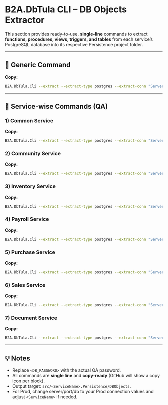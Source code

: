 # B2A.DbTula CLI – DB Objects Extractor

This section provides ready-to-use, **single-line** commands to extract **functions, procedures, views, triggers, and tables** from each service’s PostgreSQL database into its respective Persistence project folder.

---

## 🔹 Generic Command

**Copy:**

```sh
B2A.DbTula.Cli --extract --extract-type postgres --extract-conn "Server=db.qa.dhanman.com;Port=5432;Database=<DB_NAME>;User Id=dhanmanqa;Password=<DB_PASSWORD>;" --objects functions,procedures,views,triggers,tables --outputDir "src/<ServiceName>.Persistence/DBObjects" --overwrite
```

---

## 🔹 Service-wise Commands (QA)

### 1) Common Service

**Copy:**

```sh
B2A.DbTula.Cli --extract --extract-type postgres --extract-conn "Server=db.qa.dhanman.com;Port=5432;Database=qa-dhanman-common;User Id=dhanmanqa;Password=<DB_PASSWORD>;" --objects functions,procedures,views,triggers,tables --outputDir "src/Dhanman.Common.Persistence/DBObjects" --overwrite
```

### 2) Community Service

**Copy:**

```sh
B2A.DbTula.Cli --extract --extract-type postgres --extract-conn "Server=db.qa.dhanman.com;Port=5432;Database=qa-dhanman-community;User Id=dhanmanqa;Password=<DB_PASSWORD>;" --objects functions,procedures,views,triggers,tables --outputDir "src/Dhanman.Community.Persistence/DBObjects" --overwrite
```

### 3) Inventory Service

**Copy:**

```sh
B2A.DbTula.Cli --extract --extract-type postgres --extract-conn "Server=db.qa.dhanman.com;Port=5432;Database=qa-dhanman-inventory;User Id=dhanmanqa;Password=<DB_PASSWORD>;" --objects functions,procedures,views,triggers,tables --outputDir "src/Dhanman.Inventory.Persistence/DBObjects" --overwrite
```

### 4) Payroll Service

**Copy:**

```sh
B2A.DbTula.Cli --extract --extract-type postgres --extract-conn "Server=db.qa.dhanman.com;Port=5432;Database=qa-dhanman-payroll;User Id=dhanmanqa;Password=<DB_PASSWORD>;" --objects functions,procedures,views,triggers,tables --outputDir "src/Dhanman.Payroll.Persistence/DBObjects" --overwrite
```

### 5) Purchase Service

**Copy:**

```sh
B2A.DbTula.Cli --extract --extract-type postgres --extract-conn "Server=db.qa.dhanman.com;Port=5432;Database=qa-dhanman-purchase;User Id=dhanmanqa;Password=<DB_PASSWORD>;" --objects functions,procedures,views,triggers,tables --outputDir "src/Dhanman.Purchase.Persistence/DBObjects" --overwrite
```

### 6) Sales Service

**Copy:**

```sh
B2A.DbTula.Cli --extract --extract-type postgres --extract-conn "Server=db.qa.dhanman.com;Port=5432;Database=qa-dhanman-sales;User Id=dhanmanqa;Password=<DB_PASSWORD>;" --objects functions,procedures,views,triggers,tables --outputDir "src/Dhanman.Sales.Persistence/DBObjects" --overwrite
```

### 7) Document Service

**Copy:**

```sh
B2A.DbTula.Cli --extract --extract-type postgres --extract-conn "Server=db.qa.dhanman.com;Port=5432;Database=qa-dhanman-document;User Id=dhanmanqa;Password=<DB_PASSWORD>;" --objects functions,procedures,views,triggers,tables --outputDir "src/Dhanman.Document.Persistence/DBObjects" --overwrite
```

---

## 💡 Notes

- Replace `<DB_PASSWORD>` with the actual QA password.
- All commands are **single line** and **copy-ready** (GitHub will show a copy icon per block).
- Output target: `src/<ServiceName>.Persistence/DBObjects`.
- For Prod, change server/port/db to your Prod connection values and adjust `<ServiceName>` if needed.
